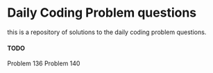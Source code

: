 # Daily Coding Problem questions

this is a repository of solutions to the daily coding problem questions.

#### TODO
Problem 136
Problem 140
